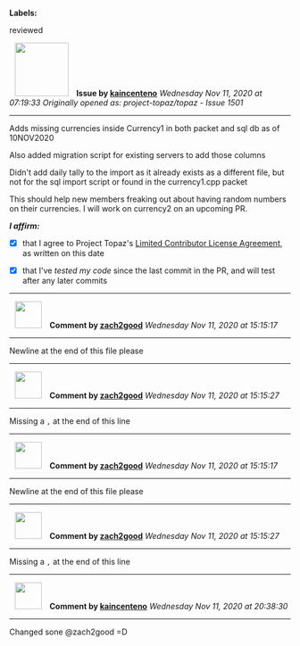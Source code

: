 **Labels:**

reviewed



<a href="https://github.com/kaincenteno"><img src="https://avatars3.githubusercontent.com/u/26943220?v=4" width="96" height="96" hspace="10"></img></a> **Issue by [kaincenteno](https://github.com/kaincenteno)**
_Wednesday Nov 11, 2020 at 07:19:33_
_Originally opened as: project-topaz/topaz - Issue 1501_

----

Adds missing currencies inside Currency1 in both packet and sql db as of 10NOV2020
Also added migration script for existing servers to add those columns

Didn't add daily tally to the import as it already exists as a different file, but not for the sql import script or found in the currency1.cpp packet

This should help new members freaking out about having random numbers on their currencies. I will work on currency2 on an upcoming PR.

<!-- place 'x' mark between square [] brackets to affirm: -->
**_I affirm:_**
- [x] that I agree to Project Topaz's [Limited Contributor License Agreement](http://project-topaz.com/blob/release/CONTRIBUTOR_AGREEMENT.md), as written on this date
- [x] that I've _tested my code_ since the last commit in the PR, and will test after any later commits




----
<a href="https://github.com/zach2good"><img src="https://avatars3.githubusercontent.com/u/1389729?v=4" width="48" height="48" hspace="10"></img></a> **Comment by [zach2good](https://github.com/zach2good)**
_Wednesday Nov 11, 2020 at 15:15:17_

----

Newline at the end of this file please


----
<a href="https://github.com/zach2good"><img src="https://avatars3.githubusercontent.com/u/1389729?v=4" width="48" height="48" hspace="10"></img></a> **Comment by [zach2good](https://github.com/zach2good)**
_Wednesday Nov 11, 2020 at 15:15:27_

----

Missing a `,` at the end of this line


----
<a href="https://github.com/zach2good"><img src="https://avatars3.githubusercontent.com/u/1389729?v=4" width="48" height="48" hspace="10"></img></a> **Comment by [zach2good](https://github.com/zach2good)**
_Wednesday Nov 11, 2020 at 15:15:17_

----

Newline at the end of this file please


----
<a href="https://github.com/zach2good"><img src="https://avatars3.githubusercontent.com/u/1389729?v=4" width="48" height="48" hspace="10"></img></a> **Comment by [zach2good](https://github.com/zach2good)**
_Wednesday Nov 11, 2020 at 15:15:27_

----

Missing a `,` at the end of this line


----
<a href="https://github.com/kaincenteno"><img src="https://avatars3.githubusercontent.com/u/26943220?v=4" width="48" height="48" hspace="10"></img></a> **Comment by [kaincenteno](https://github.com/kaincenteno)**
_Wednesday Nov 11, 2020 at 20:38:30_

----

Changed sone @zach2good  =D
